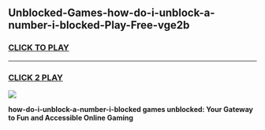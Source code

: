 
## Unblocked-Games-how-do-i-unblock-a-number-i-blocked-Play-Free-vge2b
<h3>
<a href="https://premium76.site?title=how-do-i-unblock-a-number-i-blocked&ref=23A">CLICK TO PLAY</a></h3>
<hr>

<h3>
<a href="https://premium76.site?title=how-do-i-unblock-a-number-i-blocked&ref=23A">CLICK 2 PLAY</a>
  
</h3>

<a href="https://premium76.site?title=how-do-i-unblock-a-number-i-blocked&ref=23A"><img src="https://clearcache.store/games.png"></a>


**how-do-i-unblock-a-number-i-blocked games unblocked: Your Gateway to Fun and Accessible Online Gaming**

